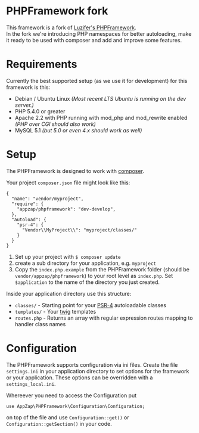 # PHPFramework fork
This framework is a fork of [Luzifer's PHPFramework](https://github.com/Luzifer/PHPFramework/).<br>
In the fork we're introducing PHP namespaces for better autoloading, make it ready to be used with composer and add and improve some features.

# Requirements

Currently the best supported setup (as we use it for development) for this framework is this:

- Debian / Ubuntu Linux *(Most recent LTS Ubuntu is running on the dev server.)*
- PHP 5.4.0 or greater
- Apache 2.2 with PHP running with mod\_php and mod\_rewrite enabled *(PHP over CGI should also work)*
- MySQL 5.1 *(but 5.0 or even 4.x should work as well)*

# Setup

The PHPFramework is designed to work with [composer](https://getcomposer.org/).

Your project `composer.json` file might look like this:

    {
      "name": "vendor/myproject",
      "require": {
        "appzap/phpframework": "dev-develop",
      },
      "autoload": {
        "psr-4": {
          "Vendor\\MyProject\\": "myproject/classes/"
        }
      }
    }

1. Set up your project with `$ composer update`
1. create a sub directory for your application, e.g. `myproject`
1. Copy the `index.php.example` from the PHPFramework folder (should be `vendor/appzap/phpframework`) to your root level as `index.php`. Set `$application` to the name of the directory you just created.

Inside your application directory use this structure:

* `classes/` - Starting point for your [PSR-4](http://www.php-fig.org/psr/psr-4/) autoloadable classes
* `templates/` - Your [twig](http://twig.sensiolabs.org/) templates
* `routes.php` - Returns an array with regular expression routes mapping to handler class names

# Configuration
The PHPFramework supports configuration via ini files. Create the file `settings.ini` in your application directory to set options for the framework or your application.
These options can be overridden with a `settings_local.ini`.

Whereever you need to access the Configuration put

    use AppZap\PHPFramework\Configuration\Configuration;

on top of the file and use `Configuration::get()` or `Configuration::getSection()` in your code.